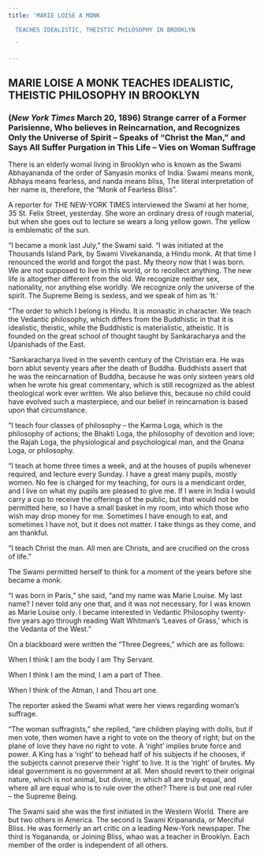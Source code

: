 ```yaml
---
title: 'MARIE LOISE A MONK

  TEACHES IDEALISTIC, THEISTIC PHILOSOPHY IN BROOKLYN

  '

---
```





  

## MARIE LOISE A MONK TEACHES IDEALISTIC, THEISTIC PHILOSOPHY IN BROOKLYN

### (*New York Times* March 20, 1896)  Strange carrer of a Former Parisienne, Who believes in Reincarnation, and Recognizes Only the Universe of Spirit – Speaks of “Christ the Man,” and Says All Suffer Purgation in This Life – Vies on Woman Suffrage

There is an elderly womal living in Brooklyn who is known as the Swami
Abhayananda of the order of Sanyasin monks of India. Swami means monk,
Abhaya means fearless, and nanda means bliss, The literal interpretation
of her name is, therefore, the “Monk of Fearless Bliss”.

A reporter for THE NEW-YORK TIMES interviewed the Swami at her home, 35
St. Felix Street, yesterday. She wore an ordinary dress of rough
material, but when she goes out to lecture se wears a long yellow gown.
The yellow is emblematic of the sun.

“I became a monk last July,” the Swami said. “I was initiated at the
Thousands Island Park, by Swami Vivekananda, a Hindu monk. At that time
I renounced the world and forgot the past. My theory now that I was
born. We are not supposed to live in this world, or to recollect
anything. The new life is altogether different from the old. We
recognize neither sex, nationality, nor anything else worldly. We
recognize only the universe of the spirit. The Supreme Being is sexless,
and we speak of him as ‘It.’

“The order to which I belong is Hindu. It is monastic in character. We
teach the Vedantic philosophy, which differs from the Buddhistic in that
it is idealistic, theistic, while the Buddhistic is materialistic,
atheistic. It is founded on the great school of thought taught by
Sankaracharya and the Upanishads of the East.

“Sankaracharya lived in the seventh century of the Christian era. He was
born ablut seventy years after the death of Buddha. Buddhists assert
that he was the reincarnation of Buddha, because he was only sixteen
years old when he wrote his great commentary, which is still recognized
as the ablest theological work ever written. We also believe this,
because no child could have evolved such a masterpiece, and our belief
in reincarnation is based upon that circumstance.

“I teach four classes of philosophy – the Karma Loga, which is the
philosophy of actions; the Bhakti Loga, the philosophy of devotion and
love; the Rajah Loga, the physiological and psychological man, and the
Gnana Loga, or philosophy.

“I teach at home three times a week, and at the houses of pupils
whenever required, and lecture every Sunday. I have a great many pupils,
mostly women. No fee is charged for my teaching, for ours is a mendicant
order, and I live on what my pupils are pleased to give me. If I were in
India I would carry a cup to receive the offerings of the public, but
that would not be permitted here, so I have a small basket in my room,
into which those who wish may drop money for me. Sometimes I have enough
to eat, and sometimes I have not, but it does not matter. I take things
as they come, and am thankful.

“I teach Christ the man. All men are Christs, and are crucified on the
cross of life.”

The Swami permitted herself to think for a moment of the years before
she became a monk.

“I was born in Paris,” she said, “and my name was Marie Louise. My last
name? I never told any one that, and it was not necessary, for I was
known as Marie Louise only. I became interested in Vedantic Philosophy
twenty-five years ago through reading Walt Whitman’s ‘Leaves of Grass,’
which is the Vedanta of the West.”

On a blackboard were written the “Three Degrees,” which are as follows:

When I think I am the body I am Thy Servant.

When I think I am the mind, I am a part of Thee.

When I think of the Atman, I and Thou art one.

The reporter asked the Swami what were her views regarding woman’s
suffrage.

“The woman suffragists,” she replied, “are children playing with dolls,
but if men vote, then women have a right to vote on the theory of right;
but on the plane of love they have no right to vote. A ‘right’ implies
brute force and power. A King has a ‘right’ to behead half of his
subjects if he chooses, if the subjects cannot preserve their ‘right’ to
live. It is the ‘right’ of brutes. My ideal government is no government
at all. Men should revert to their original nature, which is not animal,
but divine, in which all are truly equal, and where all are equal who is
to rule over the other? There is but one real ruler – the Supreme Being.

The Swami said she was the first initiated in the Western World. There
are but two others in America. The second is Swami Kripananda, or
Merciful Bliss. He was formerly an art critic on a leading New-York
newspaper. The third is Yogananda, or Joining Bliss, whao was a teacher
in Brooklyn. Each member of the order is independent of all others.


